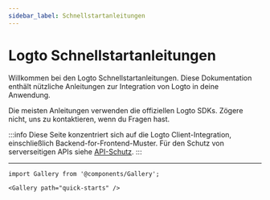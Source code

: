 ```yaml
---
sidebar_label: Schnellstartanleitungen
---
```


# Logto Schnellstartanleitungen

Willkommen bei den Logto Schnellstartanleitungen. Diese Dokumentation enthält nützliche Anleitungen zur Integration von Logto in deine Anwendung.

Die meisten Anleitungen verwenden die offiziellen Logto SDKs. Zögere nicht, uns zu kontaktieren, wenn du Fragen hast.

:::info
Diese Seite konzentriert sich auf die Logto Client-Integration, einschließlich Backend-for-Frontend-Muster. Für den Schutz von serverseitigen APIs siehe [API-Schutz](/api-protection).
:::

---

```mdx-code-block
import Gallery from '@components/Gallery';

<Gallery path="quick-starts" />
```
